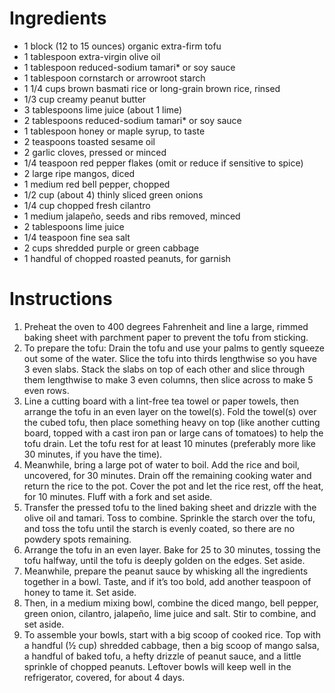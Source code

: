 # Ingredients

- 1 block (12 to 15 ounces) organic extra-firm tofu
- 1 tablespoon extra-virgin olive oil
- 1 tablespoon reduced-sodium tamari* or soy sauce
- 1 tablespoon cornstarch or arrowroot starch
- 1 1/4 cups brown basmati rice or long-grain brown rice, rinsed
- 1/3 cup creamy peanut butter
- 3 tablespoons lime juice (about 1 lime)
- 2 tablespoons reduced-sodium tamari* or soy sauce
- 1 tablespoon honey or maple syrup, to taste
- 2 teaspoons toasted sesame oil
- 2 garlic cloves, pressed or minced
- 1/4 teaspoon red pepper flakes (omit or reduce if sensitive to spice)
- 2 large ripe mangos, diced
- 1 medium red bell pepper, chopped
- 1/2 cup (about 4) thinly sliced green onions
- 1/4 cup chopped fresh cilantro
- 1 medium jalapeño, seeds and ribs removed, minced
- 2 tablespoons lime juice
- 1/4 teaspoon fine sea salt
- 2 cups shredded purple or green cabbage
- 1 handful of chopped roasted peanuts, for garnish

# Instructions

1. Preheat the oven to 400 degrees Fahrenheit and line a large, rimmed baking sheet with parchment paper to prevent the tofu from sticking.
2. To prepare the tofu: Drain the tofu and use your palms to gently squeeze out some of the water. Slice the tofu into thirds lengthwise so you have 3 even slabs. Stack the slabs on top of each other and slice through them lengthwise to make 3 even columns, then slice across to make 5 even rows.
3. Line a cutting board with a lint-free tea towel or paper towels, then arrange the tofu in an even layer on the towel(s). Fold the towel(s) over the cubed tofu, then place something heavy on top (like another cutting board, topped with a cast iron pan or large cans of tomatoes) to help the tofu drain. Let the tofu rest for at least 10 minutes (preferably more like 30 minutes, if you have the time).
4. Meanwhile, bring a large pot of water to boil. Add the rice and boil, uncovered, for 30 minutes. Drain off the remaining cooking water and return the rice to the pot. Cover the pot and let the rice rest, off the heat, for 10 minutes. Fluff with a fork and set aside.
5. Transfer the pressed tofu to the lined baking sheet and drizzle with the olive oil and tamari. Toss to combine. Sprinkle the starch over the tofu, and toss the tofu until the starch is evenly coated, so there are no powdery spots remaining.
6. Arrange the tofu in an even layer. Bake for 25 to 30 minutes, tossing the tofu halfway, until the tofu is deeply golden on the edges. Set aside.
7. Meanwhile, prepare the peanut sauce by whisking all the ingredients together in a bowl. Taste, and if it’s too bold, add another teaspoon of honey to tame it. Set aside.
8. Then, in a medium mixing bowl, combine the diced mango, bell pepper, green onion, cilantro, jalapeño, lime juice and salt. Stir to combine, and set aside.
9. To assemble your bowls, start with a big scoop of cooked rice. Top with a handful (½ cup) shredded cabbage, then a big scoop of mango salsa, a handful of baked tofu, a hefty drizzle of peanut sauce, and a little sprinkle of chopped peanuts. Leftover bowls will keep well in the refrigerator, covered, for about 4 days.
